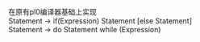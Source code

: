在原有pl0编译器基础上实现  
Statement -> if(Expression) Statement [else Statement]  
Statement -> do Statement while (Expression)  
